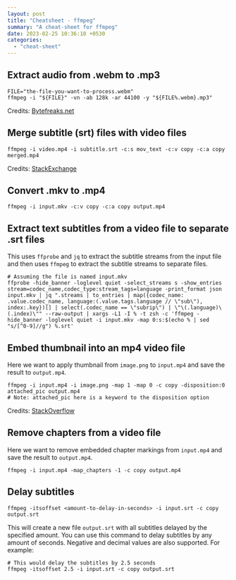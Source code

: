 ```yaml
---
layout: post
title: "Cheatsheet - ffmpeg"
summary: "A cheat-sheet for ffmpeg"
date: 2023-02-25 10:36:10 +0530
categories:
  - "cheat-sheet"
---
```


## Extract audio from .webm to .mp3

```shell
FILE="the-file-you-want-to-process.webm"
ffmpeg -i "${FILE}" -vn -ab 128k -ar 44100 -y "${FILE%.webm}.mp3"
```

Credits: [Bytefreaks.net](https://bytefreaks.net/gnulinux/bash/ffmpeg-extract-audio-from-webm-to-mp3)

## Merge subtitle (srt) files with video files
```shell
ffmpeg -i video.mp4 -i subtitle.srt -c:s mov_text -c:v copy -c:a copy merged.mp4
```

Credits: [StackExchange](https://superuser.com/a/520555)

## Convert .mkv to .mp4

```shell
ffmpeg -i input.mkv -c:v copy -c:a copy output.mp4
```

## Extract text subtitles from a video file to separate .srt files

This uses `ffprobe` and `jq` to extract the subtitle streams from the input file and then uses `ffmpeg` to extract the subtitle streams to separate files.

```shell
# Assuming the file is named input.mkv
ffprobe -hide_banner -loglevel quiet -select_streams s -show_entries stream=codec_name,codec_type:stream_tags=language -print_format json input.mkv | jq ".streams | to_entries | map({codec_name: .value.codec_name, language:(.value.tags.language // \"sub\"), index:.key})[] | select(.codec_name == \"subrip\") | \"\(.language)\(.index)\"" --raw-output | xargs -L1 -I % -t zsh -c 'ffmpeg -hide_banner -loglevel quiet -i input.mkv -map 0:s:$(echo % | sed "s/[^0-9]//g") %.srt'
```

## Embed thumbnail into an mp4 video file

Here we want to apply thumbnail from `image.png` to `input.mp4` and save the result to `output.mp4`.

```shell
ffmpeg -i input.mp4 -i image.png -map 1 -map 0 -c copy -disposition:0 attached_pic output.mp4
# Note: attached_pic here is a keyword to the disposition option
```

Credits: [StackOverflow](https://stackoverflow.com/a/54719926/4717436)

## Remove chapters from a video file

Here we want to remove embedded chapter markings from `input.mp4` and save the result to `output.mp4`.

```shell
ffmpeg -i input.mp4 -map_chapters -1 -c copy output.mp4
```

## Delay subtitles

```shell
ffmpeg -itsoffset <amount-to-delay-in-seconds> -i input.srt -c copy output.srt
```

This will create a new file `output.srt` with all subtitles delayed by the specified amount. You can use this command to delay subtitles by any amount of seconds. Negative and decimal values are also supported. For example:

```shell
# This would delay the subtitles by 2.5 seconds
ffmpeg -itsoffset 2.5 -i input.srt -c copy output.srt
```
